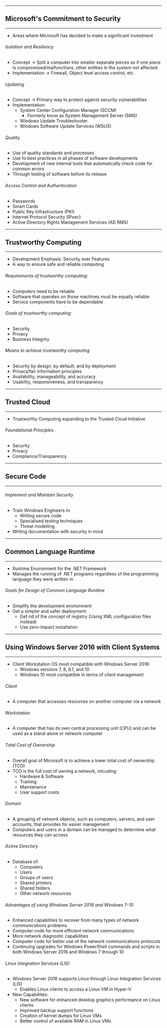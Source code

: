 ___

## Microsoft's Commitment to Security
---
- Areas where Microsoft has decided to make a significant investment 

###### Isolation and Resiliency 
- Concept -> Split a computer into smaller separate pieces so if one piece is compromised/malfunctions, other entities in the system not affected
- Implementation -> Firewall, Object level access control, etc.

###### Updating
- Concept -> Primary way to protect against security vulnerabilities
- Implementation:
	- System Center Configuration Manager (SCCM)
		- Formerly know as System Management Server (SMS)
	- Windows Update Troubleshooter
	- Windows Software Update Services (WSUS)

###### Quality
- Use of quality standards and processes
- Use fo best practices in all phases of software developments
- Development of new internal tools that automatically check code for common errors
- Through testing of software before its release

###### Access Control and Authentication
- Passwords
- Smart Cards
- Public Key Infrastructure (PKI)
- Internet Protocol Security (IPsec)
- Active Directory Rights Management Services (AD RMS)
---

## Trustworthy Computing
---
- Development Emphasis: Security over Features
- A way to ensure safe and reliable computing

###### Requirements of trustworthy computing:
- Computers need to be reliable
- Software that operates on those machines must be equally reliable
- Service components have to be dependable

###### Goals of trustworthy computing:
- Security 
- Privacy
- Business Integrity

###### Means to achieve trustworthy computing
- Security by design, by default, and by deployment
- Privacy/fair information principles
- Availability, manageability, and accuracy
- Usability, responsiveness, and transparency 
---

## Trusted Cloud
---
- Trustworthy Computing expanding to the Trusted Cloud Initiative

###### Foundational Principles
- Security 
- Privacy 
- Compliance/Transparency
---

## Secure Code
---
###### Implement and Maintain Security
- Train Windows Engineers in:
	- Writing secure code
	- Specialised testing techniques
	- Threat modelling
- Writing documentation with security in mind
---

## Common Language Runtime
---
- Runtime Environment for the .NET Framework
- Manages the running of .NET programs regardless of the programming language they were written in 

###### Goals for Design of Common Language Runtime
- Simplify the development environment
- Get a simpler and safer deployment:
	- Get rid of the concept of registry (Using XML configuration files instead)
	- Use zero-impact installation
---

## Using Windows Server 2016 with Client Systems
---
- Client Workstation OS most compatible with Windows Server 2016:
	- Windows versions 7, 8, 8.1, and 10
	- Windows 10 most compatible in terms of client management

###### Client
- A computer that accesses resources on another computer via a network

###### Workstation
- A computer that has its own central processing unit (CPU) and can be used as a stand-alone or network computer

###### Total Cost of Ownership
- Overall goal of Microsoft is to achieve a lower total cost of ownership (TCO)
- TCO is the full cost of owning a network, inlcuding:
	- Hardware & Software
	- Training
	- Maintenance
	- User support costs

###### Domain 
- A grouping of network objects, such as computers, servers, and user accounts, that provides for easier management
- Computers and users in a domain can be managed to determine what resources they can access

###### Active Directory
- Database of: 
	- Computers
	- Users
	- Groups of users
	- Shared printers
	- Shared folders
	- Other network resources

###### Advantages of using Windows Server 2016 and Windows 7-10
- Enhanced capabilities to recover from many types of network communications problems
- Computer code for more efficient network communications
- More network diagnostic capabilities
- Computer code for better use of the network communications protocols
- Continuing upgrades for Windows PowerShell commands and scripts in both Windows Server 2016 and Windows 7 through 10

###### Linux Integration Services (LIS)
- Windows Server 2016 supports Linux through Linux Integration Services (LIS)
	- Enables Linux clients to access a Linux VM in Hyper-V
- New Capabilities:
	- New software for enhanced desktop graphics performance on Linux clients 
	- Improved backup support functions 
	- Creation of kernel dumps for Linux VMs
	- Better control of available RAM in Linux VMs